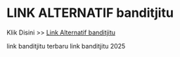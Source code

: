 # LINK ALTERNATIF banditjitu

Klik Disini >> <a href="https://linksto.pages.dev/">Link Alternatif banditjitu </a>

link banditjitu terbaru
link banditjitu 2025